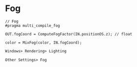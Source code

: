 # Fog

``` hlsl
// Fog
#pragma multi_compile_fog

OUT.fogCoord = ComputeFogFactor(IN.positionOS.z); // float

color = MixFog(color, IN.fogCoord);
```

``` txt
Windows> Rendering> Lighting

Other Settings> Fog
```
